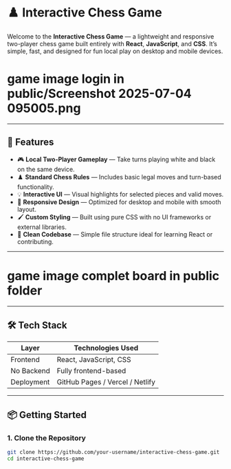 # ♟️ Interactive Chess Game

Welcome to the **Interactive Chess Game** — a lightweight and responsive two-player chess game built entirely with **React**, **JavaScript**, and **CSS**. It’s simple, fast, and designed for fun local play on desktop and mobile devices.

<h1>game image login in public/Screenshot 2025-07-04 095005.png</h1>

---

## 🚀 Features

- 🎮 **Local Two-Player Gameplay** — Take turns playing white and black on the same device.
- ♟️ **Standard Chess Rules** — Includes basic legal moves and turn-based functionality.
- 💡 **Interactive UI** — Visual highlights for selected pieces and valid moves.
- 🎨 **Responsive Design** — Optimized for desktop and mobile with smooth layout.
- 🖌️ **Custom Styling** — Built using pure CSS with no UI frameworks or external libraries.
- 🧼 **Clean Codebase** — Simple file structure ideal for learning React or contributing.

---

<h1>game image complet board in public folder </h1>

---

## 🛠️ Tech Stack

| Layer        | Technologies Used        |
|--------------|--------------------------|
| Frontend     | React, JavaScript, CSS   |
| No Backend   | Fully frontend-based     |
| Deployment   | GitHub Pages / Vercel / Netlify |

---

## 📦 Getting Started

### 1. Clone the Repository

```bash
git clone https://github.com/your-username/interactive-chess-game.git
cd interactive-chess-game
